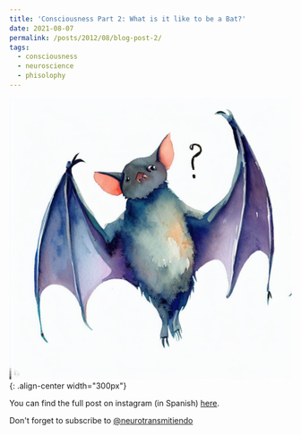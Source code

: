 ```yaml
---
title: 'Consciousness Part 2: What is it like to be a Bat?'
date: 2021-08-07
permalink: /posts/2012/08/blog-post-2/
tags:
  - consciousness
  - neuroscience
  - phisolophy
---
```

![What is it like to be a bat](/images/bat.jpeg){: .align-center width="300px"}

You can find the full post on instagram (in Spanish) [here](https://www.instagram.com/p/CSPuFFyF4Ta/). 

Don't forget to subscribe to [@neurotransmitiendo](https://www.instagram.com/neurotransmitiendo/)
